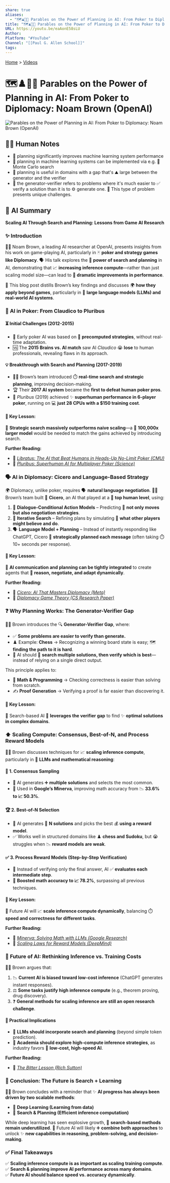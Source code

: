 ```yaml
---
share: true
aliases:
  - "🗺️♟️🤖🤝 Parables on the Power of Planning in AI: From Poker to Diplomacy: Noam Brown (OpenAI)"
title: "🗺️♟️🤖🤝 Parables on the Power of Planning in AI: From Poker to Diplomacy: Noam Brown (OpenAI)"
URL: https://youtu.be/eaAonE58sLU
Author: 
Platform: "#YouTube"
Channel: "[[Paul G. Allen School]]"
tags: 
---
```

[Home](../index.md) > [Videos](./index.md)  
# 🗺️♟️🤖🤝 Parables on the Power of Planning in AI: From Poker to Diplomacy: Noam Brown (OpenAI)  
![Parables on the Power of Planning in AI: From Poker to Diplomacy: Noam Brown (OpenAI)](https://youtu.be/eaAonE58sLU)  
  
## 📝🐒 Human Notes  
- 🧭 planning significantly improves machine learning system performance  
- 🧠 planning in machine learning systems can be implemented via e.g. 🎲 Monte Carlo search  
- 🎯 planning is useful in domains with a gap that's ⛰️ large between the generator and the verifier  
- 🤝 the generator-verifier refers to problems where it's much easier to ✅ verify a solution than it is to ⚙️ generate one. 🧐 This type of problem presents unique challenges.  
  
## 🤖 AI Summary  
**Scaling AI Through Search and Planning: Lessons from Game AI Research**  
  
### ✨ **Introduction**  
🧑‍💻 Noam Brown, a leading AI researcher at OpenAI, presents insights from his work on game-playing AI, particularly in 🃏 **poker and strategy games like Diplomacy**. 🗣️ His talk explores the 🧠 **power of search and planning** in AI, demonstrating that 📈 **increasing inference compute**—rather than just scaling model size—can lead to 🚀 **dramatic improvements in performance**.  
  
📰 This blog post distills Brown’s key findings and discusses 🌍 **how they apply beyond games**, particularly in 🤖 **large language models (LLMs) and real-world AI systems**.  
  
### 🤖 **AI in Poker: From Claudico to Pluribus**  
#### ⏳ **Initial Challenges (2012-2015)**  
- 🤖 Early poker AI was based on 💾 **precomputed strategies**, without real-time adaptation.  
- 🆚 The **2015 Brains vs. AI match** saw AI *Claudico* 😭 **lose** to human professionals, revealing flaws in its approach.  
  
#### 💡 **Breakthrough with Search and Planning (2017-2019)**  
- 🧑‍💻 Brown’s team introduced ⏱️ **real-time search and strategic planning**, improving decision-making.  
- 🏆 Their **2017 AI system** became the **first to defeat human poker pros**.  
- 🤖 *Pluribus* (2019) achieved ✨ **superhuman performance in 6-player poker**, running on 💻 **just 28 CPUs with a $150 training cost**.  
  
#### 🔑 **Key Lesson:**  
🧠 **Strategic search massively outperforms naive scaling**—a 💯 **100,000x larger model** would be needed to match the gains achieved by introducing search.  
  
**Further Reading:**  
- 📰 *[Libratus: The AI that Beat Humans in Heads-Up No-Limit Poker (CMU)](https://www.cs.cmu.edu/news/2017/libratus-first-ai-beat-top-humans-poker)*  
- 📰 *[Pluribus: Superhuman AI for Multiplayer Poker (Science)](https://www.science.org/doi/10.1126/science.aay2400)*  
  
### 🗣️ **AI in Diplomacy: Cicero and Language-Based Strategy**  
🌍 Diplomacy, unlike poker, requires 🗣️ **natural language negotiation**. 🧑‍💻 Brown’s team built 🤖 **Cicero**, an AI that played at a 🥇 **top human level**, using:  
  
1. 💬 **Dialogue-Conditional Action Models** – Predicting 🤖 **not only moves but also negotiation strategies**.  
2. 🔎 **Iterative Search** – Refining plans by simulating 💭 **what other players might believe and do**.  
3. 🗣️ **Language Model + Planning** – Instead of instantly responding like ChatGPT, Cicero 🧠 **strategically planned each message** (often taking ⏱️ 10+ seconds per response).  
  
#### 🔑 **Key Lesson:**  
🤝 **AI communication and planning can be tightly integrated** to create agents that 🤔 **reason, negotiate, and adapt dynamically**.  
  
**Further Reading:**  
- 📰 *[Cicero: AI That Masters Diplomacy (Meta)](https://ai.meta.com/blog/cicero-ai-that-masters-diplomacy/)*  
- 📰 *[Diplomacy Game Theory (CS Research Paper)](https://arxiv.org/abs/2210.01780)*  
  
### ❓ **Why Planning Works: The Generator-Verifier Gap**  
🧑‍💻 Brown introduces the 🔍 **Generator-Verifier Gap**, where:  
- ✅ **Some problems are easier to verify than generate.**  
- ♟️ Example: **Chess** → Recognizing a winning board state is easy; 🗺️ **finding the path to it is hard**.  
- 🤖 AI should 🔎 **search multiple solutions, then verify which is best**—instead of relying on a single direct output.  
  
This principle applies to:  
- 🧮 **Math & Programming** → Checking correctness is easier than solving from scratch.  
- ✍️ **Proof Generation** → Verifying a proof is far easier than discovering it.  
  
#### 🔑 **Key Lesson:**  
🧠 Search-based AI 🚀 **leverages the verifier gap** to find ✨ **optimal solutions in complex domains**.  
  
### ⬆️ **Scaling Compute: Consensus, Best-of-N, and Process Reward Models**  
🧑‍💻 Brown discusses techniques for 📈 **scaling inference compute**, particularly in 🤖 **LLMs and mathematical reasoning**:  
  
#### 🤝 **1. Consensus Sampling**  
- 🤖 AI generates ➕ **multiple solutions** and selects the most common.  
- 🤖 Used in **Google’s Minerva**, improving math accuracy from 📉 **33.6% to 📈 50.3%**.  
  
#### 🏆 **2. Best-of-N Selection**  
- 🤖 AI generates 🔢 **N solutions** and picks the best 💰 **using a reward model**.  
- ✅ Works well in structured domains like ♟️ **chess and Sudoku**, but 😭 struggles when 📉 **reward models are weak**.  
  
#### ✅ **3. Process Reward Models (Step-by-Step Verification)**  
- 🤖 Instead of verifying only the final answer, AI ✅ **evaluates each intermediate step**.  
- 🚀 **Boosted math accuracy to 📈 78.2%**, surpassing all previous techniques.  
  
#### 🔑 **Key Lesson:**  
🤖 Future AI will 📈 **scale inference compute dynamically**, balancing ⏱️ **speed and correctness for different tasks**.  
  
**Further Reading:**  
- 📰 *[Minerva: Solving Math with LLMs (Google Research)](https://arxiv.org/abs/2206.14858)*  
- 📰 *[Scaling Laws for Reward Models (DeepMind)](https://arxiv.org/abs/2302.06645)*  
  
### 🔮 **Future of AI: Rethinking Inference vs. Training Costs**  
🧑‍💻 Brown argues that:  
1. 📉 **Current AI is biased toward low-cost inference** (ChatGPT generates instant responses).  
2. ⚖️ **Some tasks justify high inference compute** (e.g., theorem proving, drug discovery).  
3. ❓ **General methods for scaling inference are still an open research challenge**.  
  
#### 🧭 **Practical Implications**  
- 🤖 **LLMs should incorporate search and planning** (beyond simple token prediction).  
- 🏫 **Academia should explore high-compute inference strategies**, as industry favors 💸 **low-cost, high-speed AI**.  
  
**Further Reading:**  
- 📰 *[The Bitter Lesson (Rich Sutton)](http://www.incompleteideas.net/IncIdeas/BitterLesson.html)*  
  
### 🚀 **Conclusion: The Future is Search + Learning**  
🧑‍💻 Brown concludes with a reminder that ✨ **AI progress has always been driven by two scalable methods**:  
- 🧠 **Deep Learning (Learning from data)**  
- 🧭 **Search & Planning (Efficient inference computation)**  
  
While deep learning has seen explosive growth, 🧭 **search-based methods remain underutilized**. 🤖 Future AI will likely ➕ **combine both approaches** to unlock ✨ **new capabilities in reasoning, problem-solving, and decision-making**.  
  
### ✅ **Final Takeaways**  
✅ **Scaling inference compute is as important as scaling training compute**.  
✅ **Search & planning improve AI performance across many domains**.  
✅ **Future AI should balance speed vs. accuracy dynamically**.